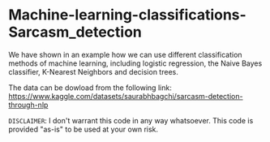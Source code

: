 # Machine-learning-classifications-Sarcasm_detection
We have shown in an example how we can use different classification methods of machine learning, including logistic regression, the Naive Bayes classifier,
K-Nearest Neighbors and decision trees.

The data can be dowload from the following link:
https://www.kaggle.com/datasets/saurabhbagchi/sarcasm-detection-through-nlp




`DISCLAIMER`:  I don't warrant this code in any way whatsoever. This code is provided "as-is" to be used at your own risk.

